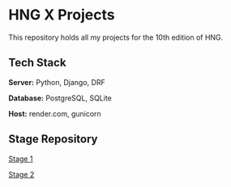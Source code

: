 
# HNG X Projects

This repository holds all my projects for the 10th edition of HNG.


## Tech Stack

**Server:** Python, Django, DRF

**Database:** PostgreSQL, SQLite 

**Host:** render.com, gunicorn


## Stage Repository

[Stage 1](https://github.com/bensonisaac/one)

[Stage 2](https://github.com/bensonisaac/two)
